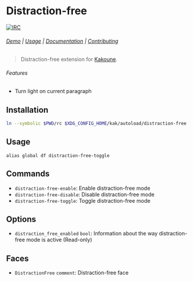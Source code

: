 # Distraction-free

[![IRC][IRC Badge]][IRC]

###### [Demo][] | [Usage](#usage) | [Documentation](#commands) | [Contributing](CONTRIBUTING)

> Distraction-free extension for [Kakoune][].

###### Features

- Turn light on current paragraph

## Installation

``` sh
ln --symbolic $PWD/rc $XDG_CONFIG_HOME/kak/autoload/distraction-free
```

## Usage

``` kak
alias global df distraction-free-toggle
```

## Commands

- `distraction-free-enable`: Enable distraction-free mode
- `distraction-free-disable`: Disable distraction-free mode
- `distraction-free-toggle`: Toggle distraction-free mode

## Options

- `distraction_free_enabled` `bool`: Information about the way distraction-free mode is active (Read-only)

## Faces

- `DistractionFree` `comment`: Distraction-free face

[Kakoune]: http://kakoune.org
[IRC]: https://webchat.freenode.net?channels=kakoune
[IRC Badge]: https://img.shields.io/badge/IRC-%23kakoune-blue.svg
[Demo]: https://imgur.com/k76oMfu

